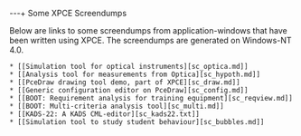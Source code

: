 ---+ Some XPCE Screendumps

Below are links to some screendumps from application-windows that have
been written using XPCE. The screendumps are generated on Windows-NT
4.0.

    * [[Simulation tool for optical instruments][sc_optica.md]]
    * [[Analysis tool for measurements from Optica][sc_hypoth.md]]
    * [[PceDraw drawing tool demo, part of XPCE][sc_draw.md]]
    * [[Generic configuration editor on PceDraw][sc_config.md]]
    * [[BOOT: Requirement analysis for training equipment][sc_reqview.md]]
    * [[BOOT: Multi-criteria analysis tool][sc_multi.md]]
    * [[KADS-22: A KADS CML-editor][sc_kads22.txt]]
    * [[Simulation tool to study student behaviour][sc_bubbles.md]]
